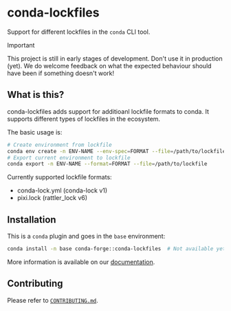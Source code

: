 # conda-lockfiles

Support for different lockfiles in the `conda` CLI tool.

> [!IMPORTANT]
> This project is still in early stages of development. Don't use it in production (yet).
> We do welcome feedback on what the expected behaviour should have been if something doesn't work!

## What is this?

conda-lockfiles adds support for additioanl lockfile formats to conda. It supports different types of lockfiles in the ecosystem.

The basic usage is:

```bash
# Create environment from lockfile
conda env create -n ENV-NAME --env-spec=FORMAT --file=/path/to/lockfile
# Export current environment to lockfile
conda export -n ENV-NAME --format=FORMAT --file=/path/to/lockfile
```

Currently supported lockfile formats:

- conda-lock.yml (conda-lock v1)
- pixi.lock (rattler_lock v6)

## Installation

This is a `conda` plugin and goes in the `base` environment:

```bash
conda install -n base conda-forge::conda-lockfiles  # Not available yet
```

More information is available on our [documentation](https://conda-incubator.github.io/conda-lockfiles/).

## Contributing

Please refer to [`CONTRIBUTING.md`](/CONTRIBUTING.md).
